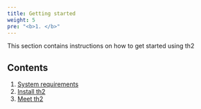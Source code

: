 ```yaml
---
title: Getting started
weight: 5
pre: "<b>1. </b>"
---
```




This section contains instructions on how to get started using th2

<!--more--> 

## Contents
1. [System requirements](getting-started/requirements)
2. [Install th2](getting-started/install-th2)
3. [Meet th2](getting-started/meet-th2)
